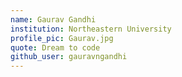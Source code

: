 ```yaml
---
name: Gaurav Gandhi
institution: Northeastern University
profile_pic: Gaurav.jpg
quote: Dream to code
github_user: gauravngandhi
---
```

